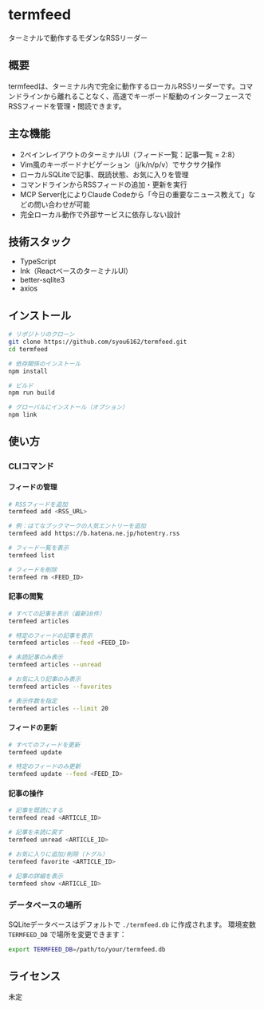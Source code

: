 # termfeed

ターミナルで動作するモダンなRSSリーダー

## 概要

termfeedは、ターミナル内で完全に動作するローカルRSSリーダーです。コマンドラインから離れることなく、高速でキーボード駆動のインターフェースでRSSフィードを管理・閲読できます。

## 主な機能

- 2ペインレイアウトのターミナルUI（フィード一覧：記事一覧 = 2:8）
- Vim風のキーボードナビゲーション（j/k/n/p/v）でサクサク操作
- ローカルSQLiteで記事、既読状態、お気に入りを管理
- コマンドラインからRSSフィードの追加・更新を実行
- MCP Server化によりClaude Codeから「今日の重要なニュース教えて」などの問い合わせが可能
- 完全ローカル動作で外部サービスに依存しない設計

## 技術スタック

- TypeScript
- Ink（ReactベースのターミナルUI）
- better-sqlite3
- axios

## インストール

```bash
# リポジトリのクローン
git clone https://github.com/syou6162/termfeed.git
cd termfeed

# 依存関係のインストール
npm install

# ビルド
npm run build

# グローバルにインストール（オプション）
npm link
```

## 使い方

### CLIコマンド

#### フィードの管理

```bash
# RSSフィードを追加
termfeed add <RSS_URL>

# 例：はてなブックマークの人気エントリーを追加
termfeed add https://b.hatena.ne.jp/hotentry.rss

# フィード一覧を表示
termfeed list

# フィードを削除
termfeed rm <FEED_ID>
```

#### 記事の閲覧

```bash
# すべての記事を表示（最新10件）
termfeed articles

# 特定のフィードの記事を表示
termfeed articles --feed <FEED_ID>

# 未読記事のみ表示
termfeed articles --unread

# お気に入り記事のみ表示
termfeed articles --favorites

# 表示件数を指定
termfeed articles --limit 20
```

#### フィードの更新

```bash
# すべてのフィードを更新
termfeed update

# 特定のフィードのみ更新
termfeed update --feed <FEED_ID>
```

#### 記事の操作

```bash
# 記事を既読にする
termfeed read <ARTICLE_ID>

# 記事を未読に戻す
termfeed unread <ARTICLE_ID>

# お気に入りに追加/削除（トグル）
termfeed favorite <ARTICLE_ID>

# 記事の詳細を表示
termfeed show <ARTICLE_ID>
```

### データベースの場所

SQLiteデータベースはデフォルトで `./termfeed.db` に作成されます。
環境変数 `TERMFEED_DB` で場所を変更できます：

```bash
export TERMFEED_DB=/path/to/your/termfeed.db
```

## ライセンス

未定